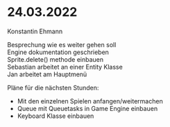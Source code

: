 
# 24.03.2022
Konstantin Ehmann

Besprechung wie es weiter gehen soll  
Engine dokumentation geschrieben  
Sprite.delete() methode einbauen  
Sebastian arbeitet an einer Entity Klasse  
Jan arbeitet am Hauptmenü  

Pläne für die nächsten Stunden:
- Mit den einzelnen Spielen anfangen/weitermachen
- Queue mit Queuetasks in Game Engine einbauen
- Keyboard Klasse einbauen
